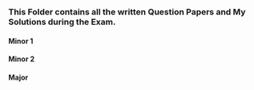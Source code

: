 ### This Folder contains all the written Question Papers and My Solutions during the Exam.

#### Minor 1

#### Minor 2

#### Major
